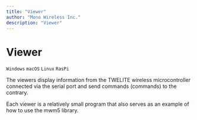```yaml
---
title: "Viewer"
author: "Mono Wireless Inc."
description: "Viewer"
---
```

# Viewer

`Windows` `macOS` `Linux` `RasPi` 

The viewers display information from the TWELITE wireless microcontroller connected via the serial port and send commands (commands) to the contrary.

Each viewer is a relatively small program that also serves as an example of how to use the mwm5 library.

